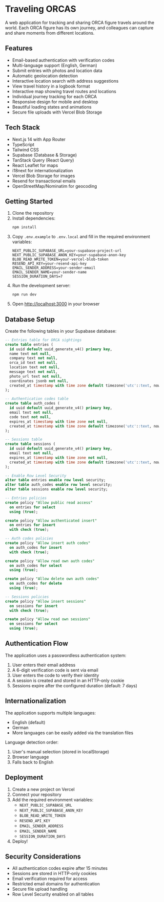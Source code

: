 # Traveling ORCAS

A web application for tracking and sharing ORCA figure travels around the world. Each ORCA figure has its own journey, and colleagues can capture and share moments from different locations.

## Features

- Email-based authentication with verification codes
- Multi-language support (English, German)
- Submit entries with photos and location data
- Automatic geolocation detection
- Interactive location search with address suggestions
- View travel history in a logbook format
- Interactive map showing travel routes and locations
- Individual journey tracking for each ORCA
- Responsive design for mobile and desktop
- Beautiful loading states and animations
- Secure file uploads with Vercel Blob Storage

## Tech Stack

- Next.js 14 with App Router
- TypeScript
- Tailwind CSS
- Supabase (Database & Storage)
- TanStack Query (React Query)
- React Leaflet for maps
- i18next for internationalization
- Vercel Blob Storage for images
- Resend for transactional emails
- OpenStreetMap/Nominatim for geocoding

## Getting Started

1. Clone the repository
2. Install dependencies:
   ```bash
   npm install
   ```
3. Copy `.env.example` to `.env.local` and fill in the required environment variables:
   ```
   NEXT_PUBLIC_SUPABASE_URL=your-supabase-project-url
   NEXT_PUBLIC_SUPABASE_ANON_KEY=your-supabase-anon-key
   BLOB_READ_WRITE_TOKEN=your-vercel-blob-token
   RESEND_API_KEY=your-resend-api-key
   EMAIL_SENDER_ADDRESS=your-sender-email
   EMAIL_SENDER_NAME=your-sender-name
   SESSION_DURATION_DAYS=7
   ```
4. Run the development server:
   ```bash
   npm run dev
   ```
5. Open [http://localhost:3000](http://localhost:3000) in your browser

## Database Setup

Create the following tables in your Supabase database:

```sql
-- Entries table for ORCA sightings
create table entries (
  id uuid default uuid_generate_v4() primary key,
  name text not null,
  company text not null,
  orca_id text not null,
  location text not null,
  message text not null,
  photo_url text not null,
  coordinates jsonb not null,
  created_at timestamp with time zone default timezone('utc'::text, now()) not null
);

-- Authentication codes table
create table auth_codes (
  id uuid default uuid_generate_v4() primary key,
  email text not null,
  code text not null,
  expires_at timestamp with time zone not null,
  created_at timestamp with time zone default timezone('utc'::text, now()) not null
);

-- Sessions table
create table sessions (
  id uuid default uuid_generate_v4() primary key,
  email text not null,
  expires_at timestamp with time zone not null,
  created_at timestamp with time zone default timezone('utc'::text, now()) not null
);

-- Enable Row Level Security
alter table entries enable row level security;
alter table auth_codes enable row level security;
alter table sessions enable row level security;

-- Entries policies
create policy "Allow public read access"
  on entries for select
  using (true);

create policy "Allow authenticated insert"
  on entries for insert
  with check (true);

-- Auth codes policies
create policy "Allow insert auth codes"
  on auth_codes for insert
  with check (true);

create policy "Allow read own auth codes"
  on auth_codes for select
  using (true);

create policy "Allow delete own auth codes"
  on auth_codes for delete
  using (true);

-- Sessions policies
create policy "Allow insert sessions"
  on sessions for insert
  with check (true);

create policy "Allow read own sessions"
  on sessions for select
  using (true);
```

## Authentication Flow

The application uses a passwordless authentication system:

1. User enters their email address
2. A 6-digit verification code is sent via email
3. User enters the code to verify their identity
4. A session is created and stored in an HTTP-only cookie
5. Sessions expire after the configured duration (default: 7 days)

## Internationalization

The application supports multiple languages:
- English (default)
- German
- More languages can be easily added via the translation files

Language detection order:
1. User's manual selection (stored in localStorage)
2. Browser language
3. Falls back to English

## Deployment

1. Create a new project on Vercel
2. Connect your repository
3. Add the required environment variables:
   - `NEXT_PUBLIC_SUPABASE_URL`
   - `NEXT_PUBLIC_SUPABASE_ANON_KEY`
   - `BLOB_READ_WRITE_TOKEN`
   - `RESEND_API_KEY`
   - `EMAIL_SENDER_ADDRESS`
   - `EMAIL_SENDER_NAME`
   - `SESSION_DURATION_DAYS`
4. Deploy!

## Security Considerations

- All authentication codes expire after 15 minutes
- Sessions are stored in HTTP-only cookies
- Email verification required for access
- Restricted email domains for authentication
- Secure file upload handling
- Row Level Security enabled on all tables
